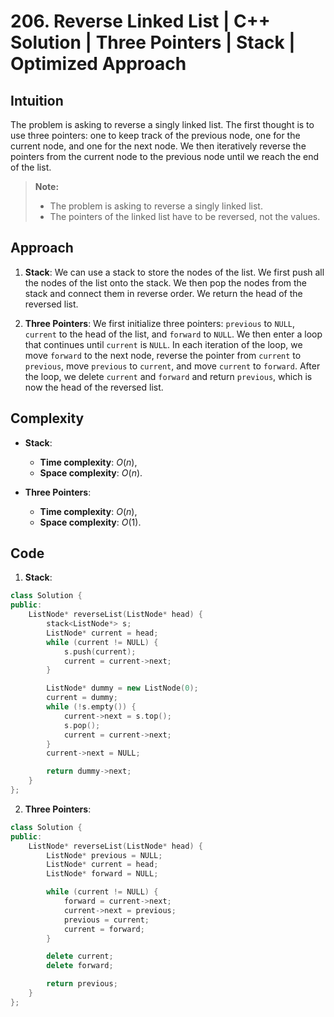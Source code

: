 # 206. Reverse Linked List | C++ Solution | Three Pointers | Stack | Optimized Approach

## Intuition

The problem is asking to reverse a singly linked list. The first thought is to use three pointers: one to keep track of the previous node, one for the current node, and one for the next node. We then iteratively reverse the pointers from the current node to the previous node until we reach the end of the list.

> **Note:**
>
> -   The problem is asking to reverse a singly linked list.
> -   The pointers of the linked list have to be reversed, not the values.

## Approach

1. **Stack**: We can use a stack to store the nodes of the list. We first push all the nodes of the list onto the stack. We then pop the nodes from the stack and connect them in reverse order. We return the head of the reversed list.

2. **Three Pointers**: We first initialize three pointers: `previous` to `NULL`, `current` to the head of the list, and `forward` to `NULL`. We then enter a loop that continues until `current` is `NULL`. In each iteration of the loop, we move `forward` to the next node, reverse the pointer from `current` to `previous`, move `previous` to `current`, and move `current` to `forward`. After the loop, we delete `current` and `forward` and return `previous`, which is now the head of the reversed list.

## Complexity

-   **Stack**:

    -   **Time complexity**: $O(n)$,
    -   **Space complexity**: $O(n)$.

-   **Three Pointers**:
    -   **Time complexity**: $O(n)$,
    -   **Space complexity**: $O(1)$.

## Code

1. **Stack**:

```cpp
class Solution {
public:
    ListNode* reverseList(ListNode* head) {
        stack<ListNode*> s;
        ListNode* current = head;
        while (current != NULL) {
            s.push(current);
            current = current->next;
        }

        ListNode* dummy = new ListNode(0);
        current = dummy;
        while (!s.empty()) {
            current->next = s.top();
            s.pop();
            current = current->next;
        }
        current->next = NULL;

        return dummy->next;
    }
};
```

2. **Three Pointers**:

```cpp
class Solution {
public:
    ListNode* reverseList(ListNode* head) {
        ListNode* previous = NULL;
        ListNode* current = head;
        ListNode* forward = NULL;

        while (current != NULL) {
            forward = current->next;
            current->next = previous;
            previous = current;
            current = forward;
        }

        delete current;
        delete forward;

        return previous;
    }
};
```
